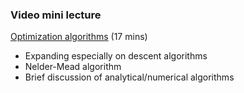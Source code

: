 ### Video mini lecture

[Optimization algorithms](https://www.dropbox.com/s/oswo9eiq41am2pq/04_vid1_optim_algos.mp4?dl=0) (17 mins)

* Expanding especially on descent algorithms
* Nelder-Mead algorithm
* Brief discussion of analytical/numerical algorithms
